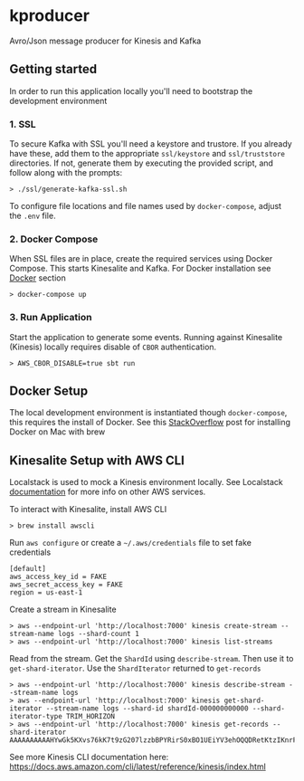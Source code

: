 # kproducer
Avro/Json message producer for Kinesis and Kafka

## Getting started
In order to run this application locally you'll need to bootstrap the development environment

### 1. SSL
To secure Kafka with SSL you'll need a keystore and trustore. If you already have these, add them to the appropriate `ssl/keystore` and `ssl/truststore` directories. If not, generate them by executing the provided script, and follow along with the prompts:
```
> ./ssl/generate-kafka-ssl.sh
```
To configure file locations and file names used by `docker-compose`, adjust the `.env` file.

### 2. Docker Compose
When SSL files are in place, create the required services using Docker Compose. This starts Kinesalite and Kafka. For Docker installation see [Docker](#docker-setup) section
```
> docker-compose up
```

### 3. Run Application
Start the application to generate some events. Running against Kinesalite (Kinesis) locally requires disable of `CBOR` authentication.
```
> AWS_CBOR_DISABLE=true sbt run
```

## Docker Setup
The local development environment is instantiated though `docker-compose`, this requires the install of Docker. See this [StackOverflow](https://stackoverflow.com/a/43365425) post for installing Docker on Mac with brew

## Kinesalite Setup with AWS CLI
Localstack is used to mock a Kinesis environment locally. See Localstack [documentation](https://github.com/localstack/localstack) for more info on other AWS services.

To interact with Kinesalite, install AWS CLI
```
> brew install awscli
```

Run `aws configure` or create a `~/.aws/credentials` file to set fake credentials
```
[default]
aws_access_key_id = FAKE
aws_secret_access_key = FAKE
region = us-east-1
```

Create a stream in Kinesalite
```
> aws --endpoint-url 'http://localhost:7000' kinesis create-stream --stream-name logs --shard-count 1
> aws --endpoint-url 'http://localhost:7000' kinesis list-streams
```

Read from the stream. Get the `ShardId` using `describe-stream`. Then use it to `get-shard-iterator`. Use the `ShardIterator` returned to `get-records`
```
> aws --endpoint-url 'http://localhost:7000' kinesis describe-stream --stream-name logs
> aws --endpoint-url 'http://localhost:7000' kinesis get-shard-iterator --stream-name logs --shard-id shardId-000000000000 --shard-iterator-type TRIM_HORIZON
> aws --endpoint-url 'http://localhost:7000' kinesis get-records --shard-iterator AAAAAAAAAAHYwGk5KXvs76kK7t9zG207lzzbBPYRirS0xBO1UEiYV3ehOQQDRetKtzIKnrFmNdYiizsRT4TMmZoz4YB7wVtd5ABc3Q9yBkX6SETnhxr0YqZO7GfFQ1jtmrj1On5LhBzQhGpktprCz3er8A+n38smV53M0Q2QROQwsKMQj7F0k5NocUouCjY/FMw20aV0w3Y=
```

See more Kinesis CLI documentation here: https://docs.aws.amazon.com/cli/latest/reference/kinesis/index.html
